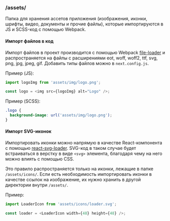 ### /assets/
Папка для хранения ассетов приложения (изображения, иконки, шрифты, видео, документы и прочие файлы),
которые импортируются в JS и SCSS-код с помощью Webpack.
#### Импорт файлов в код
Импорт файлов в проект производится с помощью Webpack [file-loader](https://www.npmjs.com/package/file-loader) и распространяется на файлы
с расширениями eot, woff, woff2, ttf, svg, png, jpg, jpeg, gif. Добавить типы файлов можно в `next.config.js`.

Пример (JS):
```javascript
import logoImg from 'assets/img/logo.png';

const logo = <img src={logoImg} alt="Logo" />;
```

Пример (SCSS):
```scss
.logo {
  background-image: url('assets/img/logo.png');
}
```
#### Импорт SVG-иконок
Импортировать иконки можно напрямую в качестве React-компонента с помощью [react-svg-loader](https://www.npmjs.com/package/react-svg-loader).
SVG-код в таком случае будет встраиваться в верстку в виде `<svg>` элемента, благодаря чему на него можно влиять с помощью CSS.

Это правило распространяется только на иконки, лежащие в папке `/assets/icons/`.
Если есть необходимость импортировать иконки в качестве ссылок на изображение, их нужно хранить в другой директории внутри `/assets/`.

Пример:
```javascript
import LoaderIcon from 'assets/icons/loader.svg';

const loader = <LoaderIcon width={48} height={48} />;
```